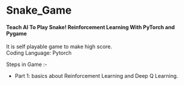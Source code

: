 # Snake_Game
####  Teach AI To Play Snake! Reinforcement Learning With PyTorch and Pygame
It is self playable game to make high score. <br>
Coding Language: Pytorch


Steps in Game :- 
- Part 1: basics about Reinforcement Learning and Deep Q Learning.
